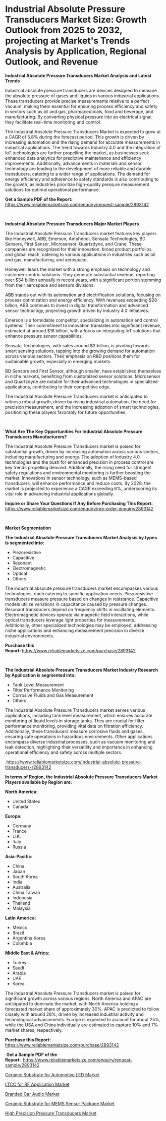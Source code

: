 <p><h1>Industrial Absolute Pressure Transducers Market Size: Growth Outlook from 2025 to 2032, projecting at Market's Trends Analysis by Application, Regional Outlook, and Revenue</h1></p><p><strong>Industrial Absolute Pressure Transducers Market Analysis and Latest Trends</strong></p>
<p><p>Industrial absolute pressure transducers are devices designed to measure the absolute pressure of gases and liquids in various industrial applications. These transducers provide precise measurements relative to a perfect vacuum, making them essential for ensuring process efficiency and safety in sectors such as oil and gas, pharmaceuticals, food and beverage, and manufacturing. By converting physical pressure into an electrical signal, they facilitate real-time monitoring and control.</p><p>The Industrial Absolute Pressure Transducers Market is expected to grow at a CAGR of 5.8% during the forecast period. This growth is driven by increasing automation and the rising demand for accurate measurements in industrial applications. The trend towards Industry 4.0 and the integration of IoT technologies are further propelling the market, as businesses seek enhanced data analytics for predictive maintenance and efficiency improvements. Additionally, advancements in materials and sensor technology are leading to the development of more reliable and durable transducers, catering to a wider range of applications. The demand for energy efficiency and adherence to safety standards is also contributing to the growth, as industries prioritize high-quality pressure measurement solutions for optimal operational performance.</p></p>
<p><strong>Get a Sample PDF of the Report:&nbsp;</strong> <a href="https://www.reliablemarketsize.com/enquiry/request-sample/2893142?utm_campaign=1845&utm_medium=2&utm_source=Github&utm_content=ia&utm_term=15032025&utm_id=industrial-absolute-pressure-transducers">https://www.reliablemarketsize.com/enquiry/request-sample/2893142</a></p>
<p>&nbsp;</p>
<p><strong>Industrial Absolute Pressure Transducers Major Market Players</strong></p>
<p><p>The Industrial Absolute Pressure Transducers market features key players like Honeywell, ABB, Emerson, Amphenol, Sensata Technologies, BD Sensors, First Sensor, Microsensor, Quartzdyne, and Crane. These companies are recognized for their innovation, broad product portfolios, and global reach, catering to various applications in industries such as oil and gas, manufacturing, and aerospace.</p><p>Honeywell leads the market with a strong emphasis on technology and customer-centric solutions. They generate substantial revenue, reporting over $34 billion annually in recent years, with a significant portion stemming from their aerospace and sensors divisions.</p><p>ABB stands out with its automation and electrification solutions, focusing on process optimization and energy efficiency. With revenues exceeding $28 billion, ABB continues to invest in digital transformation and advanced sensor technology, projecting growth driven by industry 4.0 initiatives.</p><p>Emerson is a formidable competitor, specializing in automation and control systems. Their commitment to innovation translates into significant revenue, estimated at around $18 billion, with a focus on integrating IoT solutions that enhance pressure sensor capabilities.</p><p>Sensata Technologies, with sales around $3 billion, is pivoting towards smart sensing solutions, tapping into the growing demand for automation across various sectors. Their emphasis on R&D positions them for sustainable growth, especially in emerging markets.</p><p>BD Sensors and First Sensor, although smaller, have established themselves in niche markets, benefiting from customized sensor solutions. Microsensor and Quartzdyne are notable for their advanced technologies in specialized applications, contributing to their competitive edge.</p><p>The Industrial Absolute Pressure Transducers market is anticipated to witness robust growth, driven by rising industrial automation, the need for precision measurement, and the increasing adoption of smart technologies, positioning these players favorably for future opportunities.</p></p>
<p>&nbsp;</p>
<p><strong>What Are The Key Opportunities For Industrial Absolute Pressure Transducers Manufacturers?</strong></p>
<p><p>The Industrial Absolute Pressure Transducers market is poised for substantial growth, driven by increasing automation across various sectors, including manufacturing and energy. The adoption of Industry 4.0 technologies and the push for enhanced precision in process control are key trends propelling demand. Additionally, the rising need for stringent safety regulations and environmental monitoring is further boosting the market. Innovations in sensor technology, such as MEMS-based transducers, will enhance performance and reduce costs. By 2028, the market is projected to experience a CAGR exceeding 6%, underscoring its vital role in advancing industrial applications globally.</p></p>
<p><strong>Inquire or Share Your Questions If Any Before Purchasing This Report:</strong> <a href="https://www.reliablemarketsize.com/enquiry/pre-order-enquiry/2893142?utm_campaign=1845&utm_medium=2&utm_source=Github&utm_content=ia&utm_term=15032025&utm_id=industrial-absolute-pressure-transducers">https://www.reliablemarketsize.com/enquiry/pre-order-enquiry/2893142</a></p>
<p>&nbsp;</p>
<p><strong>Market Segmentation</strong></p>
<p><strong>The Industrial Absolute Pressure Transducers Market Analysis by types is segmented into:</strong></p>
<p><ul><li>Piezoresistive</li><li>Capacitive</li><li>Resonant</li><li>Electromagnetic</li><li>Optical</li><li>Others</li></ul></p>
<p><p>The industrial absolute pressure transducers market encompasses various technologies, each catering to specific application needs. Piezoresistive transducers measure pressure based on changes in resistance. Capacitive models utilize variations in capacitance caused by pressure changes. Resonant transducers depend on frequency shifts in oscillating elements. Electromagnetic devices operate via magnetic field interactions, while optical transducers leverage light properties for measurements. Additionally, other specialized technologies may be employed, addressing niche applications and enhancing measurement precision in diverse industrial environments.</p></p>
<p><strong>Purchase this Report:&nbsp;</strong><a href="https://www.reliablemarketsize.com/purchase/2893142?utm_campaign=1845&utm_medium=2&utm_source=Github&utm_content=ia&utm_term=15032025&utm_id=industrial-absolute-pressure-transducers">https://www.reliablemarketsize.com/purchase/2893142</a></p>
<p>&nbsp;</p>
<p><strong>The Industrial Absolute Pressure Transducers Market Industry Research by Application is segmented into:</strong></p>
<p><ul><li>Tank Level Measurement</li><li>Filter Performance Monitoring</li><li>Corrosive Fluids and Gas Measurement</li><li>Others</li></ul></p>
<p><p>The Industrial Absolute Pressure Transducers market serves various applications, including tank level measurement, which ensures accurate monitoring of liquid levels in storage tanks. They are crucial for filter performance monitoring, providing vital data on filtration efficiency. Additionally, these transducers measure corrosive fluids and gases, ensuring safe operations in hazardous environments. Other applications encompass diverse industrial processes, such as vacuum monitoring and leak detection, highlighting their versatility and importance in enhancing operational efficiency and safety across multiple sectors.</p></p>
<p><a href="https://www.reliablemarketsize.com/industrial-absolute-pressure-transducers-r2893142?utm_campaign=1845&utm_medium=2&utm_source=Github&utm_content=ia&utm_term=15032025&utm_id=industrial-absolute-pressure-transducers">&nbsp;https://www.reliablemarketsize.com/industrial-absolute-pressure-transducers-r2893142</a></p>
<p><strong>In terms of Region, the Industrial Absolute Pressure Transducers Market Players available by Region are:</strong></p>
<p>
    <p> <strong> North America: </strong>
        <ul>
            <li>United States</li>
            <li>Canada</li>
        </ul>
        </p> 
    <p> <strong> Europe: </strong>
        <ul>
            <li>Germany</li>
            <li>France</li>
            <li>U.K.</li>
            <li>Italy</li>
            <li>Russia</li>
        </ul>
        </p> 
    <p> <strong> Asia-Pacific: </strong>
        <ul>
            <li>China</li>
            <li>Japan</li>
            <li>South Korea</li>
            <li>India</li>
            <li>Australia</li>
            <li>China Taiwan</li>
            <li>Indonesia</li>
            <li>Thailand</li>
            <li>Malaysia</li>
        </ul>
        </p> 
    <p> <strong> Latin America: </strong>
        <ul>
            <li>Mexico</li>
            <li>Brazil</li>
            <li>Argentina Korea</li>
            <li>Colombia</li>
        </ul>
        </p> 
    <p> <strong> Middle East & Africa: </strong>
        <ul>
            <li>Turkey</li>
            <li>Saudi</li>
            <li>Arabia</li>
            <li>UAE</li>
            <li>Korea</li>
        </ul>
    </p>
    </p>
<p><p>The Industrial Absolute Pressure Transducers market is poised for significant growth across various regions. North America and APAC are anticipated to dominate the market, with North America holding a forecasted market share of approximately 30%. APAC is predicted to follow closely with around 28%, driven by increased industrial activity and technological advancements. Europe is expected to account for about 25%, while the USA and China individually are estimated to capture 10% and 7% market shares, respectively.</p></p>
<p><strong>Purchase this Report: </strong><a href="https://www.reliablemarketsize.com/purchase/2893142?utm_campaign=1845&utm_medium=2&utm_source=Github&utm_content=ia&utm_term=15032025&utm_id=industrial-absolute-pressure-transducers">https://www.reliablemarketsize.com/purchase/2893142</a></p>
<p>&nbsp;<strong>Get a Sample PDF of the Report:&nbsp;&nbsp;</strong><a href="https://www.reliablemarketsize.com/enquiry/request-sample/2893142?utm_campaign=1845&utm_medium=2&utm_source=Github&utm_content=ia&utm_term=15032025&utm_id=industrial-absolute-pressure-transducers">https://www.reliablemarketsize.com/enquiry/request-sample/2893142</a></p>
<p><strong></strong></p>
<p><p><a href="https://github.com/geresalgieaz/Market-Research-Report-List-1/blob/main/ceramic-substrate-for-automotive-led-market.md?utm_campaign=1845&utm_medium=2&utm_source=Github&utm_content=ia&utm_term=15032025&utm_id=industrial-absolute-pressure-transducers">Ceramic Substrate for Automotive LED Market</a></p><p><a href="https://github.com/dickstoscopg/Market-Research-Report-List-1/blob/main/ltcc-for-rf-application-market.md?utm_campaign=1845&utm_medium=2&utm_source=Github&utm_content=ia&utm_term=15032025&utm_id=industrial-absolute-pressure-transducers">LTCC for RF Application Market</a></p><p><a href="https://github.com/foustzelmsdv/Market-Research-Report-List-1/blob/main/branded-car-audio-market.md?utm_campaign=1845&utm_medium=2&utm_source=Github&utm_content=ia&utm_term=15032025&utm_id=industrial-absolute-pressure-transducers">Branded Car Audio Market</a></p><p><a href="https://github.com/papnider/Market-Research-Report-List-1/blob/main/ceramic-substrate-for-mems-sensor-package-market.md?utm_campaign=1845&utm_medium=2&utm_source=Github&utm_content=ia&utm_term=15032025&utm_id=industrial-absolute-pressure-transducers">Ceramic Substrate for MEMS Sensor Package Market</a></p><p><a href="https://github.com/ceranamaduvq/Market-Research-Report-List-1/blob/main/high-precision-pressure-transducers-market.md?utm_campaign=1845&utm_medium=2&utm_source=Github&utm_content=ia&utm_term=15032025&utm_id=industrial-absolute-pressure-transducers">High Precision Pressure Transducers Market</a></p></p>